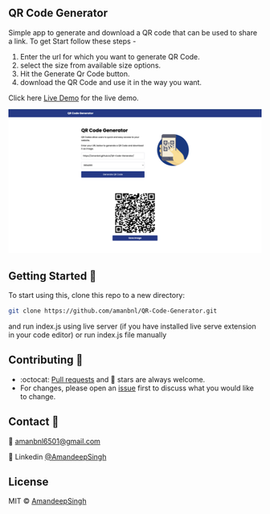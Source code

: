 ## QR Code Generator

Simple app to generate and download a QR code that can be used to share a link. To get Start follow these steps -
1. Enter the url for which you want to generate QR Code.
2. select the size from available size options.
3. Hit the Generate Qr Code button.
4. download the QR Code and use it in the way you want.

Click here [Live Demo](https://amanbnl.github.io/QR-Code-Generator/) for the live demo.

<img src="assets/screen.png">

## Getting Started 🚀

To start using this, clone this repo to a new directory:

```bash
git clone https://github.com/amanbnl/QR-Code-Generator.git
```
and run index.js using live server (if you have installed live serve extension in your code editor) or run index.js file manually
## Contributing 👏
- :octocat: [Pull requests](https://github.com/amanbnl/QR-Code-Generator/pulls) and 🌟 stars are always welcome.
- For changes, please open an [issue](https://github.com/amanbnl/QR-Code-Generator/issues) first to discuss what you would like to change.
## Contact 📩
📧 amanbnl6501@gmail.com

💼 Linkedin [@AmandeepSingh](https://www.linkedin.com/in/amandeep-singh-24a82b247/)

## License
MIT &copy; [AmandeepSingh](https://github.com/amanbnl)
